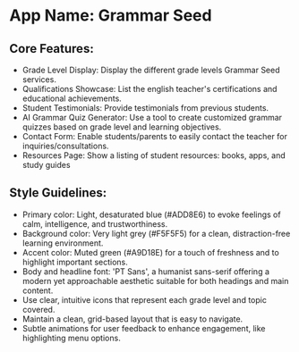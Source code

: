 # **App Name**: Grammar Seed

## Core Features:

- Grade Level Display: Display the different grade levels Grammar Seed services.
- Qualifications Showcase: List the english teacher's certifications and educational achievements.
- Student Testimonials: Provide testimonials from previous students.
- AI Grammar Quiz Generator: Use a tool to create customized grammar quizzes based on grade level and learning objectives.
- Contact Form: Enable students/parents to easily contact the teacher for inquiries/consultations.
- Resources Page: Show a listing of student resources: books, apps, and study guides

## Style Guidelines:

- Primary color: Light, desaturated blue (#ADD8E6) to evoke feelings of calm, intelligence, and trustworthiness.
- Background color: Very light grey (#F5F5F5) for a clean, distraction-free learning environment.
- Accent color: Muted green (#A9D18E) for a touch of freshness and to highlight important sections.
- Body and headline font: 'PT Sans', a humanist sans-serif offering a modern yet approachable aesthetic suitable for both headings and main content.
- Use clear, intuitive icons that represent each grade level and topic covered.
- Maintain a clean, grid-based layout that is easy to navigate.
- Subtle animations for user feedback to enhance engagement, like highlighting menu options.